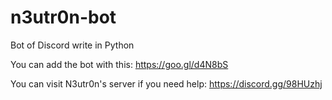 # n3utr0n-bot
Bot of Discord write in Python

You can add the bot with this:
https://goo.gl/d4N8bS

You can visit N3utr0n's server if you need help:
https://discord.gg/98HUzhj
